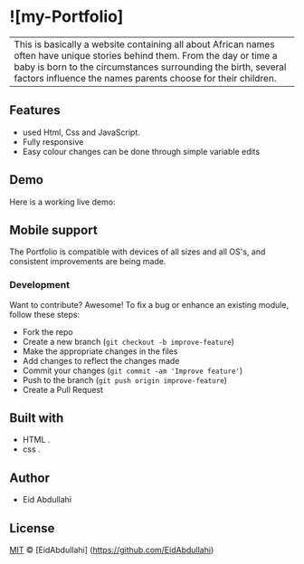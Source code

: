 # ![my-Portfolio]
<table>
<tr>
<td>
  This is basically a  website containing all about  African names often have unique stories behind them. 
      From the day or time a baby is born to the circumstances surrounding the birth, 
      several factors influence the names parents 
      choose for their children.
</td>
</tr>
</table>


## Features

* used Html, Css and JavaScript.
* Fully responsive
* Easy colour changes can be done through simple variable edits



## Demo
Here is a working live demo:
## Mobile support
The Portfolio is compatible with devices of all sizes and all OS's, and consistent improvements are being made.
### Development
Want to contribute? Awesome!
To fix a bug or enhance an existing module, follow these steps:
- Fork the repo
- Create a new branch (`git checkout -b improve-feature`)
- Make the appropriate changes in the files
- Add changes to reflect the changes made
- Commit your changes (`git commit -am 'Improve feature'`)
- Push to the branch (`git push origin improve-feature`)
- Create a Pull Request
## Built with
-  HTML .
-  css .
## Author
- Eid Abdullahi
## License
[MIT](https://github.com/olio/blob/EidAbdullahi/Portfter/LICENSE.md)
 © [EidAbdullahi] (https://github.com/EidAbdullahi)

